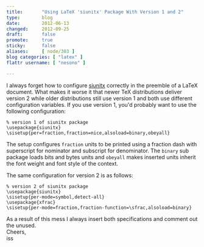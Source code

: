 ```yaml
---
title:       "Using LaTeX 'siunitx' Package With Version 1 and 2"
type:        blog
date:        2012-06-13
changed:     2012-09-25
draft:       false
promote:     true
sticky:      false
aliases:     [ node/383 ]
blog categories: [ "latex" ]
flattr username: [ "nesono" ]

---
```


<!--more-->
I always forget how to configure [siunitx](http://ctan.org/pkg/siunitx) correctly in the preemble of a LaTeX document.
What makes it worse it that newer TeX distributions deliver version 2 while older distributions still use version 1 and both use different configuration variables.
If you use version 1, you'd probably want to use the following configuration:
<!--break-->

	% version 1 of siunitx package
	\usepackage{siunitx}
	\sisetup{per=fraction,fraction=nice,alsoload=binary,obeyall}

The setup configures `fraction` units to be printed using a fraction dash with superscript for nominator and subscript for denominator. The `binary` sub package loads bits and bytes units and `obeyall` makes inserted units inherit the font weight and font style of the context.

The same configuration for version 2 is as follows:

	% version 2 of siunitx package
	\usepackage{siunitx}
	\sisetup{per-mode=symbol,detect-all}
	\usepackage{xfrac}
	\sisetup{per-mode=fraction,fraction-function=\sfrac,alsoload=binary}

As a result of this mess I always insert both specifications and comment out the unused.  
Cheers,  
iss
